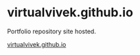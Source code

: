 # virtualvivek.github.io
Portfolio repository site hosted.

<a href="https://virtualvivek.github.io">virtualvivek.github.io</a>
